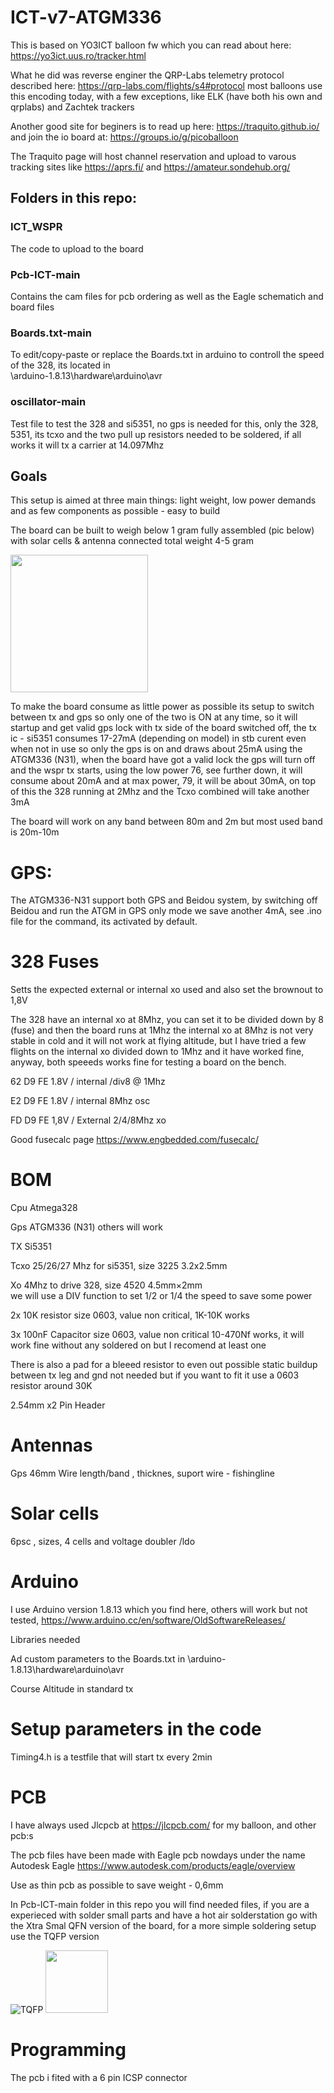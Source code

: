 # ICT-v7-ATGM336

This is based on YO3ICT balloon fw which you can read about here: https://yo3ict.uus.ro/tracker.html

What he did was reverse enginer the QRP-Labs telemetry protocol described here: https://qrp-labs.com/flights/s4#protocol 
most balloons use this encoding today, with a few exceptions, like ELK (have both his own and qrplabs) and Zachtek trackers

Another good site for beginers is to read up here: https://traquito.github.io/ and join the io board at: https://groups.io/g/picoballoon 

The Traquito page will host channel reservation and upload to varous tracking sites like https://aprs.fi/ and https://amateur.sondehub.org/

## Folders in this repo:  
### ICT_WSPR   
The code to upload to the board  
### Pcb-ICT-main  
Contains the cam files for pcb ordering as well as the Eagle schematich and board files  
### Boards.txt-main  
To edit/copy-paste or replace the Boards.txt in arduino to controll the speed of the 328, its located in  
\arduino-1.8.13\hardware\arduino\avr  
### oscillator-main  
Test file to test the 328 and si5351, no gps is needed for this, only the 328, 5351, its tcxo and the two pull up resistors needed to be soldered, if all works it will tx a carrier at 14.097Mhz

## Goals  
This setup is aimed at three main things: light weight, low power demands and as few components as possible - easy to build

The board can be built to weigh below 1 gram fully assembled (pic below) with solar cells & antenna connected total weight 4-5 gram

<img src="https://github.com/user-attachments/assets/6a8e9051-83a9-4787-aebc-15e3fc69320a" width="220" />

To make the board consume as little power as possible its setup to switch between tx and gps so only one of the two is ON at any time, so it will startup and get valid gps lock with tx side of the board switched off, the tx ic - si5351 consumes 17-27mA (depending on model) in stb curent even when not in use so only the gps is on and draws about 25mA using the ATGM336 (N31), when the board have got a valid lock the gps will turn off and the wspr tx starts, using the low power 76, see further down, it will consume about 20mA and at max power, 79, it will be about 30mA, on top of this the 328 running at 2Mhz and the Tcxo combined will take another 3mA 

The board will work on any band between 80m and 2m but most used band is 20m-10m

# GPS:

The ATGM336-N31 support both GPS and Beidou system, by switching off Beidou and run the ATGM in GPS only mode we save another 4mA, see .ino file for the command, its activated by default.

# 328 Fuses

Setts the expected external or internal xo used and also set the brownout to 1,8V

The 328 have an internal xo at 8Mhz, you can set it to be divided down by 8 (fuse) and then the board runs at 1Mhz
the internal xo at 8Mhz is not very stable in cold and it will not work at flying altitude, but I have tried a few flights on the internal xo divided down to 1Mhz 
and it have worked fine, anyway, both speeeds works fine for testing a board on the bench.

62 D9 FE 1.8V / internal /div8 @ 1Mhz

E2 D9 FE 1.8V / internal 8Mhz osc

FD D9 FE 1,8V / External 2/4/8Mhz  xo

Good fusecalc page https://www.engbedded.com/fusecalc/

# BOM

Cpu Atmega328

Gps ATGM336 (N31) others will work

TX Si5351

Tcxo 25/26/27 Mhz for si5351, size 3225 3.2x2.5mm

Xo 4Mhz to drive 328, size 4520 4.5mm×2mm  
we will use a DIV function to set 1/2 or 1/4 the speed to save some power

2x 10K resistor size 0603, value non critical, 1K-10K works

3x 100nF Capacitor size 0603, value non critical 10-470Nf works, it will work fine without any soldered on but I recomend at least one

There is also a pad for a bleeed resistor to even out possible static buildup between tx leg and gnd
not needed but if you want to fit it use a 0603 resistor around 30K

2.54mm x2 Pin Header 

# Antennas

Gps 46mm
Wire length/band , thicknes, suport wire - fishingline

# Solar cells

6psc , sizes, 4 cells and voltage doubler /ldo

# Arduino

I use Arduino version 1.8.13 which you find here, others will work but not tested, https://www.arduino.cc/en/software/OldSoftwareReleases/

Libraries needed

Ad custom parameters to the Boards.txt in \arduino-1.8.13\hardware\arduino\avr

Course Altitude in standard tx

# Setup parameters in the code

Timing4.h is a testfile that will start tx every 2min

# PCB 

I have always used Jlcpcb at https://jlcpcb.com/ for my balloon, and other pcb:s

The pcb files have been made with Eagle pcb nowdays under the name Autodesk Eagle https://www.autodesk.com/products/eagle/overview

Use as thin pcb as possible to save weight - 0,6mm

In Pcb-ICT-main folder in this repo you will find needed files, if you are a experieced with solder small parts and have a hot air solderstation go with the Xtra Smal QFN version of the board, for a more simple soldering setup use the TQFP version

![TQFP](https://github.com/user-attachments/assets/396c5c7e-c1b4-4560-8005-94a8b082ddce) 
<img src="https://github.com/user-attachments/assets/0c05cefa-c216-4d57-8de8-9f9ed1676eac" width="100" />


# Programming

The pcb i fited with a 6 pin ICSP connector




